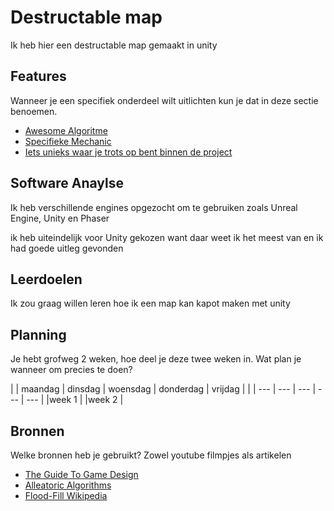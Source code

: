 # Destructable map
Ik heb hier een destructable map gemaakt in unity 

## Features
Wanneer je een specifiek onderdeel wilt uitlichten kun je dat in deze sectie benoemen.

- [Awesome Algoritme](link)
- [Specifieke Mechanic](link)
- [Iets unieks waar je trots op bent binnen de project](link)

## Software Anaylse 
Ik heb verschillende engines opgezocht om te gebruiken zoals Unreal Engine, Unity en Phaser

ik heb uiteindelijk voor Unity gekozen want daar weet ik het meest van en ik had goede uitleg gevonden

## Leerdoelen 
Ik zou graag willen leren hoe ik een map kan kapot maken met unity


## Planning 
Je hebt grofweg 2 weken, hoe deel je deze twee weken in. Wat plan je wanneer om precies te doen?

| | maandag | dinsdag | woensdag | donderdag | vrijdag |
| | --- | --- | --- | --- | --- |
|week 1 | 
|week 2 |

## Bronnen
Welke bronnen heb je gebruikt? Zowel youtube filmpjes als artikelen

- [The Guide To Game Design](link)
- [Alleatoric Algorithms](link)
- [Flood-Fill Wikipedia](link)
